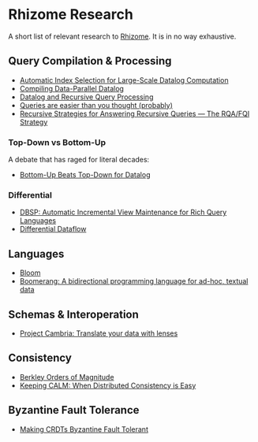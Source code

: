 # Rhizome Research

A short list of relevant research to [Rhizome](https://github.com/RhizomeDB). It is in no way exhaustive.

## Query Compilation & Processing

- [Automatic Index Selection for Large-Scale Datalog
Computation](https://vldb.org/pvldb/vol12/p141-subotic.pdf)
- [Compiling Data-Parallel Datalog](https://thomas.gilray.org/pdf/compiling-datalog.pdf)
- [Datalog and Recursive Query Processing](http://blogs.evergreen.edu/sosw/files/2014/04/Green-Vol5-DBS-017.pdf)
- [Queries are easier than you thought (probably)](https://dl.acm.org/doi/pdf/10.1145/137097.137105)
- [Recursive Strategies for Answering Recursive Queries — The RQA/FQI Strategy](https://www.vldb.org/conf/1987/P043.PDF)

### Top-Down vs Bottom-Up

A debate that has raged for literal decades:

- [Bottom-Up Beats Top-Down for Datalog](https://dl.acm.org/doi/pdf/10.1145/73721.73736)

### Differential

- [DBSP: Automatic Incremental View Maintenance for Rich Query Languages](https://arxiv.org/abs/2203.16684)
- [Differential Dataflow](https://www.cidrdb.org/cidr2013/Papers/CIDR13_Paper111.pdf)

## Languages

- [Bloom](http://bloom-lang.net/)
- [Boomerang: A bidirectional programming language for ad-hoc, textual data](https://www.seas.upenn.edu/~harmony/)

## Schemas & Interoperation

- [Project Cambria: Translate your data with lenses](https://www.inkandswitch.com/cambria/)

## Consistency

- [Berkley Orders of Magnitude](http://boom.cs.berkeley.edu/papers.html)
- [Keeping CALM: When Distributed Consistency is Easy](https://arxiv.org/pdf/1901.01930.pdf)

## Byzantine Fault Tolerance

- [Making CRDTs Byzantine Fault Tolerant](https://martin.kleppmann.com/papers/bft-crdt-papoc22.pdf)
